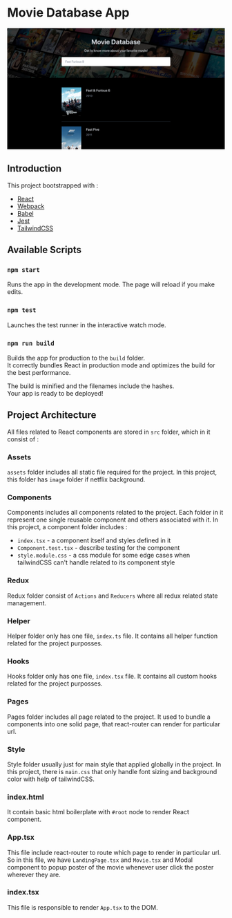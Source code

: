 # Movie Database App

![Project screenshot](./docs/sample.png 'Project screenshot')

## Introduction
This project bootstrapped with : 
- [React](https://reactjs.org/)
- [Webpack](https://webpack.js.org/)
- [Babel](https://babeljs.io/)
- [Jest](https://jestjs.io/)
- [TailwindCSS](https://tailwindcss.com)

## Available Scripts

### `npm start`

Runs the app in the development mode. The page will reload if you make edits.

### `npm test`

Launches the test runner in the interactive watch mode.

### `npm run build`

Builds the app for production to the `build` folder.\
It correctly bundles React in production mode and optimizes the build for the best performance.

The build is minified and the filenames include the hashes.\
Your app is ready to be deployed!

## Project Architecture
All files related to React components are stored in `src` folder, which in it consist of :

### Assets
`assets` folder includes all static file required for the project. In this project, this folder has `image` folder if netflix background.

### Components
Components includes all components related to the project. Each folder in it represent one single reusable component and others associated with it. In this project, a component folder includes :
- `index.tsx` - a component itself and styles defined in it
- `Component.test.tsx` - describe testing for the component
- `style.module.css` - a css module for some edge cases when tailwindCSS can't handle related to its component style

### Redux
Redux folder consist of `Actions` and `Reducers` where all redux related state management. 

### Helper
Helper folder only has one file, `index.ts` file. It contains all helper function related for the project purposses.

### Hooks
Hooks folder only has one file, `index.tsx` file. It contains all custom hooks related for the project purposses.

### Pages
Pages folder includes all page related to the project. It used to bundle a components into one solid page, that react-router can render for particular url. 

### Style
Style folder usually just for main style that applied globally in the project. In this project, there is `main.css` that only handle font sizing and background color with help of tailwindCSS.

### index.html
It contain basic html boilerplate with `#root` node to render React component. 

### App.tsx
This file include react-router to route which page to render in particular url. So in this file, we have `LandingPage.tsx` and `Movie.tsx` and Modal component to popup poster of the movie whenever user click the poster wherever they are.

### index.tsx
This file is responsible to render `App.tsx` to the DOM.